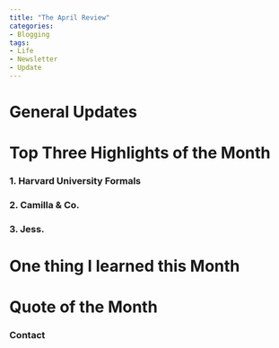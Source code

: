 ```yaml
---
title: "The April Review"
categories:
- Blogging
tags:
- Life
- Newsletter
- Update
---
```


# General Updates


# Top Three Highlights of the Month

### 1. Harvard University Formals

### 2. Camilla & Co.

### 3. Jess. 

# One thing I learned this Month


# Quote of the Month


### Contact